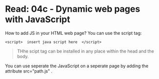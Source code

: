 # Read: 04c - Dynamic web pages with JavaScript
How to add JS in your HTML web page?
You can use the script tag:

`<script> 
insert java script here 
</script> 
`
> THhe scipt tag can be installed in any place within the head and the body.


You can use seperate the JavaScript on a seperate page by adding the attribute  src="path.js" .